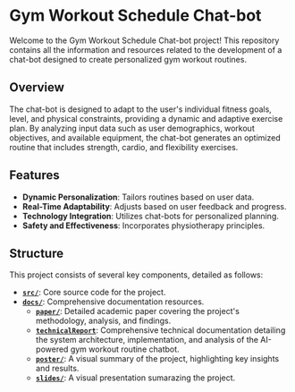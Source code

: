 # Gym Workout Schedule Chat-bot

Welcome to the Gym Workout Schedule Chat-bot project! This repository contains all the information and resources related to the development of a chat-bot designed to create personalized gym workout routines.

## Overview

The chat-bot is designed to adapt to the user's individual fitness goals, level, and physical constraints, providing a dynamic and adaptive exercise plan. By analyzing input data such as user demographics, workout objectives, and available equipment, the chat-bot generates an optimized routine that includes strength, cardio, and flexibility exercises.

## Features

- **Dynamic Personalization**: Tailors routines based on user data.
- **Real-Time Adaptability**: Adjusts based on user feedback and progress.
- **Technology Integration**: Utilizes chat-bots for personalized planning.
- **Safety and Effectiveness**: Incorporates physiotherapy principles.

## Structure

This project consists of several key components, detailed as follows:

- **[`src/`](./src/)**: Core source code for the project.
- **[`docs/`](./docs/)**: Comprehensive documentation resources.
  - **[`paper/`](./docs/paper.pdf)**: Detailed academic paper covering the project's methodology, analysis, and findings.
  - **[`technicalReport`](./docs/techReport.pdf)**: Comprehensive technical documentation detailing the system architecture, implementation, and analysis of the AI-powered gym workout routine chatbot.
  - **[`poster/`](./docs/poster.pdf)**: A visual summary of the project, highlighting key insights and results.
  - **[`slides/`](./docs/ChatBot.pdf)**: A visual presentation sumarazing the project. 

